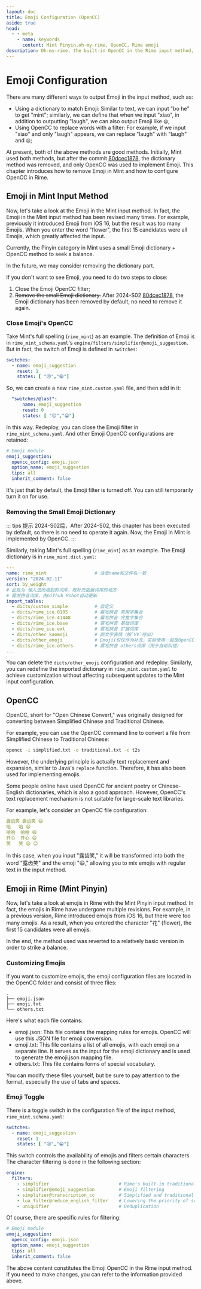 ```yaml
---
layout: doc
title: Emoji Configuration (OpenCC)
aside: true
head:
  - - meta
    - name: keywords
      content: Mint Pinyin,oh-my-rime, OpenCC, Rime emoji
description: Oh-my-rime, the built-in OpenCC in the Rime input method, helps users input emoji expressions during their usage.
---
```

# Emoji Configuration <Badge type="tip" text="^2024.06" />
There are many different ways to output Emoji in the input method, such as:
- Using a dictionary to match Emoji: Similar to text, we can input "bo he" to get "mint"; similarly, we can define that when we input "xiao", in addition to outputting "laugh", we can also output Emoji like `😄`;
- Using OpenCC to replace words with a filter: For example, if we input "xiao" and only "laugh" appears, we can replace "laugh" with "laugh" and `😄`;

At present, both of the above methods are good methods. Initially, Mint used both methods, but after the commit <Badge>[80dcec1878](https://github.com/Mintimate/oh-my-rime/commit/80dcec187865ef1ad20a2c31268cc95c435be385)</Badge>, the dictionary method was removed, and only OpenCC was used to implement Emoji. This chapter introduces how to remove Emoji in Mint and how to configure OpenCC in Rime.

## Emoji in Mint Input Method
Now, let's take a look at the Emoji in the Mint input method. In fact, the Emoji in the Mint input method has been revised many times. For example, previously it introduced Emoji from iOS 16, but the result was too many Emojis. When you enter the word "flower", the first 15 candidates were all Emojis, which greatly affected the input.

Currently, the Pinyin category in Mint uses a small Emoji dictionary + OpenCC method to seek a balance.

In the future, we may consider removing the dictionary part.

If you don't want to see Emoji, you need to do two steps to close:
1. Close the Emoji OpenCC filter;
2. ~~Remove the small Emoji dictionary.~~ After 2024-S02 <Badge>[80dcec1878](https://github.com/Mintimate/oh-my-rime/commit/80dcec187865ef1ad20a2c31268cc95c435be385)</Badge>, the Emoji dictionary has been removed by default, no need to remove it again.


### Close Emoji's OpenCC

Take Mint's full spelling (`rime_mint`) as an example. The definition of Emoji is in `rime_mint_schema.yaml`'s `engine/filters/simplifier@emoji_suggestion`. But in fact, the switch of Emoji is defined in `switches`:
```yaml
switches:
  - name: emoji_suggestion
    reset: 1
    states: [ "😣️","😁️"]
```

So, we can create a new `rime_mint.custom.yaml` file, and then add in it:
```yaml
  "switches/@last":
      name: emoji_suggestion
      reset: 0
      states: [ "😣️","😁️"]
```

In this way. Redeploy, you can close the Emoji filter in `rime_mint_schema.yaml`. And other Emoji OpenCC configurations are retained:
```yaml
# Emoji module
emoji_suggestion:
  opencc_config: emoji.json
  option_name: emoji_suggestion
  tips: all
  inherit_comment: false
```
It's just that by default, the Emoji filter is turned off. You can still temporarily turn it on for use.

### Removing the Small Emoji Dictionary <Badge type="tip" text="^2024.06" />

::: tips 提示
2024-S02后，After 2024-S02, this chapter has been executed by default, so there is no need to operate it again. Now, the Emoji in Mint is implemented by OpenCC.
:::

Similarly, taking Mint's full spelling (`rime_mint`) as an example. The Emoji dictionary is in `rime_mint.dict.yaml`:
```yaml
---
name: rime_mint                  # 注意name和文件名一致
version: "2024.02.11"
sort: by_weight
# 此处为 输入法所用到的词库，既补充拓展词库的地方
# 雾凇拼音词库，由Github Robot自动更新
import_tables:
  - dicts/custom_simple          # 自定义
  - dicts/rime_ice.8105          # 霧凇拼音 常用字集合
  - dicts/rime_ice.41448         # 霧凇拼音 完整字集合
  - dicts/rime_ice.base          # 雾凇拼音 基础词库
  - dicts/rime_ice.ext           # 雾凇拼音 扩展词库
  - dicts/other_kaomoji          # 颜文字表情（按`VV`呼出)
  - dicts/other_emoji            # Emoji(仅仅作为补充，实际使用一般是OpenCC生效)
  - dicts/rime_ice.others        # 雾凇拼音 others词库（用于自动纠错）
...
```
You can delete the `dicts/other_emoji` configuration and redeploy. Similarly, you can redefine the imported dictionary in `rime_mint.custom.yaml` to achieve customization without affecting subsequent updates to the Mint input configuration.

## OpenCC
OpenCC, short for "Open Chinese Convert," was originally designed for converting between Simplified Chinese and Traditional Chinese.

For example, you can use the OpenCC command line to convert a file from Simplified Chinese to Traditional Chinese:
```bash
opencc -i simplified.txt -o traditional.txt -c t2s
```

However, the underlying principle is actually text replacement and expansion, similar to Java's `replace` function. Therefore, it has also been used for implementing emojis.

Some people online have used OpenCC for ancient poetry or Chinese-English dictionaries, which is also a good approach. However, OpenCC's text replacement mechanism is not suitable for large-scale text libraries.

For example, let's consider an OpenCC file configuration:
```yaml
露齿笑	露齿笑 😃
哈	哈 😄
哈哈	哈哈 😄
开心	开心 😄
笑	笑 😄 😊
```
In this case, when you input "露齿笑," it will be transformed into both the word "露齿笑" and the emoji "😃," allowing you to mix emojis with regular text in the input method.

## Emoji in Rime (Mint Pinyin)
Now, let's take a look at emojis in Rime with the Mint Pinyin input method. In fact, the emojis in Rime have undergone multiple revisions. For example, in a previous version, Rime introduced emojis from iOS 16, but there were too many emojis. As a result, when you entered the character "花" (flower), the first 15 candidates were all emojis.

In the end, the method used was reverted to a relatively basic version in order to strike a balance.

### Customizing Emojis
If you want to customize emojis, the emoji configuration files are located in the OpenCC folder and consist of three files:
```text
.
├── emoji.json
├── emoji.txt
└── others.txt
```
Here's what each file contains:
- emoji.json: This file contains the mapping rules for emojis. OpenCC will use this JSON file for emoji conversion.
- emoji.txt: This file contains a list of all emojis, with each emoji on a separate line. It serves as the input for the emoji dictionary and is used to generate the emoji.json mapping file.
- others.txt: This file contains forms of special vocabulary.

You can modify these files yourself, but be sure to pay attention to the format, especially the use of tabs and spaces.

### Emoji Toggle
There is a toggle switch in the configuration file of the input method, `rime_mint.schema.yaml`:
```yaml
switches:
  - name: emoji_suggestion
    reset: 1
    states: [ "😣️","😁️"]
```
This switch controls the availability of emojis and filters certain characters. The character filtering is done in the following section:
```yaml
engine:
  filters:
    - simplifier                          # Rime's built-in traditional Chinese simplification
    - simplifier@emoji_suggestion         # Emoji filtering
    - simplifier@transcription_cc         # Simplified and traditional Chinese conversion
    - lua_filter@reduce_english_filter    # Lowering the priority of some English words in the candidates
    - uniquifier                          # Deduplication
```

Of course, there are specific rules for filtering:
```yaml
# Emoji module
emoji_suggestion:
  opencc_config: emoji.json
  option_name: emoji_suggestion
  tips: all
  inherit_comment: false
```
The above content constitutes the Emoji OpenCC in the Rime input method. If you need to make changes, you can refer to the information provided above.
